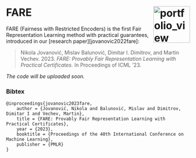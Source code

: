 # FARE <a href="https://www.sri.inf.ethz.ch/"><img width="100" alt="portfolio_view" align="right" src="http://safeai.ethz.ch/img/sri-logo.svg"></a>

FARE (Fairness with Restricted Encoders) is the first Fair Representation Learning method with practical guarantees, introduced in our [research paper][jovanovic2022fare]:

> Nikola Jovanović, Mislav Balunović, Dimitar I. Dimitrov, and Martin Vechev. 2023. _FARE: Provably Fair Representation Learning with Practical Certificates._ In Proceedings of ICML ’23.

[jovanovic2023fare]: https://www.sri.inf.ethz.ch/publications/jovanovic2023fare

_The code will be uploaded soon._

### Bibtex

```
@inproceedings{jovanovic2023fare,
    author = {Jovanović, Nikola and Balunović, Mislav and Dimitrov, Dimitar I and Vechev, Martin},
    title = {FARE: Provably Fair Representation Learning with Practical Certificates},
    year = {2023},
    booktitle = {Proceedings of the 40th International Conference on Machine Learning},
    publisher = {PMLR}
}
```

